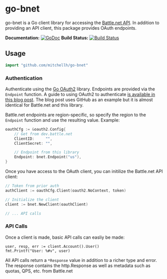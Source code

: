 # go-bnet

go-bnet is a Go client library for accessing the
[Battle.net API](https://dev.battle.net). In addition to providing an API
client, this package provides OAuth endpoints.

**Documentation:** [![GoDoc](https://godoc.org/github.com/mitchellh/go-bnet?status.svg)](https://godoc.org/github.com/mitchellh/go-bnet)
**Build Status:** [![Build Status](https://travis-ci.org/mitchellh/go-bnet.svg?branch=master)](https://travis-ci.org/mitchellh/go-bnet)

## Usage

```go
import "github.com/mitchellh/go-bnet"
```

### Authentication

Authenticate using the [Go OAuth2](https://golang.org/x/oauth2) library.
Endpoints are provided via the `Endpoint` function. A guide to using OAuth2
to authenticate [is available in this blog post](https://blog.kowalczyk.info/article/f/Accessing-GitHub-API-from-Go.html).
The blog post uses GitHub as an example but it is almost identical for
Battle.net and this library.

Battle.net endpoints are region-specific, so specify the region to the
`Endpoint` function and use the resulting value. Example:

```go
oauthCfg := &oauth2.Config{
    // Get from dev.battle.net
    ClientID:     "",
    ClientSecret: "",

    // Endpoint from this library
    Endpoint: bnet.Endpoint("us"),
}
```

Once you have access to the OAuth client, you can initilize the Battle.net
API client:

```go
// Token from prior auth
authClient := oauthCfg.Client(oauth2.NoContext, token)

// Initialize the client
client := bnet.NewClient(oauthClient)

// ... API calls
```

### API Calls

Once a client is made, basic API calls can easliy be made:

```
user, resp, err := client.Account().User()
fmt.Printf("User: %#v", user)
```

All API calls return a `*Response` value in addition to a richer type
and error. The response contains the http.Response as well as metadata
such as quotas, QPS, etc. from Battle.net
